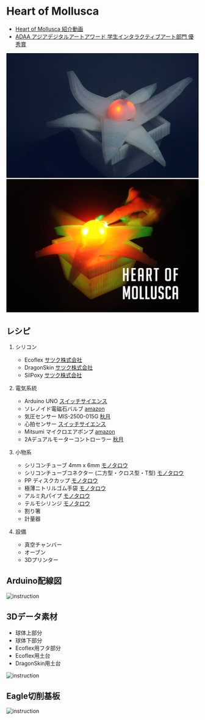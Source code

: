 # Heart of Mollusca

+ [Heart of Mollusca 紹介動画](https://vimeo.com/240353748)
+ [ADAA アジアデジタルアートアワード 学生インタラクティブアート部門 優秀賞](https://adaa.jp/ja/winners/winners2017.html)

<img src="img/heart_of_mollusca_01.jpg" alt="pic01" title="写真1">
<img src="img/heart_of_mollusca_02.jpg" alt="pic02" title="写真2">

## レシピ

1. シリコン
	+ Ecoflex [サツク株式会社](https://vimeo.com/240353748)
	+ DragonSkin [サツク株式会社](https://vimeo.com/240353748)
	+ SilPoxy [サツク株式会社](https://vimeo.com/240353748)
2. 電気系統
	+ Arduino UNO [スイッチサイエンス](https://www.switch-science.com/catalog/789/)
	+ ソレノイド電磁石バルブ [amazon](https://www.amazon.co.jp/uxcell-a14010700ux0271-uxcell-%E3%82%BD%E3%83%AC%E3%83%8E%E3%82%A4%E3%83%89%E9%9B%BB%E7%A3%81%E7%9F%B3%E5%BC%81-%E3%82%BD%E3%83%AC%E3%83%8E%E3%82%A4%E3%83%89%E9%9B%BB%E7%A3%81%E7%9F%B3%E3%83%90%E3%83%AB%E3%83%96-%E7%A9%BA%E6%B0%97%E3%82%AC%E3%82%B9%E3%82%BD%E3%83%AC%E3%83%8E%E3%82%A4%E3%83%89%E3%83%90%E3%83%AB%E3%83%96-DC%E3%83%9E%E3%82%B0%E3%83%8D%E3%83%83%E3%83%88-%E3%82%AA%E3%83%BC%E3%83%97%E3%83%B3%E3%83%95%E3%83%AC%E3%83%BC%E3%83%A0-0-4-0-5kgf-cm2-2-6V/dp/B00JR3ZQSC/ref=pd_sbs_328_19?_encoding=UTF8&psc=1&refRID=D9Q86W53MPAES85V7PW6)
	+ 気圧センサー MIS-2500-015G [秋月](http://akizukidenshi.com/catalog/g/gP-07272/)
	+ 心拍センサー [スイッチサイエンス](https://www.switch-science.com/catalog/1135/)
	+ Mitsumi マイクロエアポンプ [amazon](https://www.amazon.co.jp/Mitsumi-R-14-%E3%83%9E%E3%82%A4%E3%82%AF%E3%83%AD%E3%82%A8%E3%82%A2%E3%83%9D%E3%83%B3%E3%83%97-200mA-%E3%83%9F%E3%83%8B%E3%83%9D%E3%83%B3%E3%83%97/dp/B01H6VHRDS/ref=sr_1_1?ie=UTF8&qid=1492408470&sr=8-1&keywords=mitsumi)
	+ 2Aデュアルモーターコントローラー [秋月](http://akizukidenshi.com/catalog/g/gM-06680/)
3. 小物系
	+ シリコンチューブ 4mm x 6mm [モノタロウ](https://www.monotaro.com/g/00250063/)
	+ シリコンチューブコネクター (二方型・クロス型・T型) [モノタロウ](https://www.monotaro.com/p/8933/4497/)
	+ PP ディスクカップ [モノタロウ](https://www.monotaro.com/p/5843/8712/?t.q=%83%7E%83L%83V%83%93%83O%83J%83b%83v)
	+ 極薄ニトリルゴム手袋 [モノタロウ](https://www.monotaro.com/g/00277898/?t.q=%8E%E8%91%DC)
	+ アルミ丸パイプ [モノタロウ](https://www.monotaro.com/g/00280306/)
	+ テルモシリンジ [モノタロウ](https://www.monotaro.com/p/0292/1861/?t.q=%83V%83%8A%83%93%83W)
	+ 割り箸
	+ 計量器
	
4. 設備
	+ 真空チャンバー
	+ オーブン
	+ 3Dプリンター
	
## Arduino配線図

<img src="img/inst_arduino.png" alt="instruction" title="説明">

## 3Dデータ素材

* 球体上部分
* 球体下部分
* Ecoflex用フタ部分
* Ecoflex用土台
* DragonSkin用土台

<img src="img/inst_3d.png" alt="instruction" title="説明">

## Eagle切削基板

<img src="img/inst_eagle.png" alt="instruction" title="説明">
